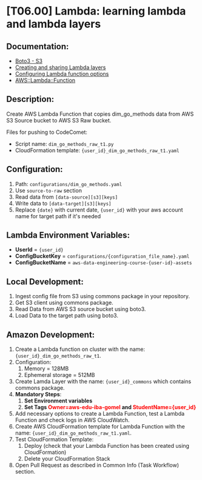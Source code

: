 # [T06.00] Lambda: learning lambda and lambda layers

## Documentation:

- [Boto3 - S3](https://boto3.amazonaws.com/v1/documentation/api/latest/reference/services/s3.html)
- [Creating and sharing Lambda layers](https://docs.aws.amazon.com/lambda/latest/dg/configuration-layers.html)
- [Configuring Lambda function options](https://docs.aws.amazon.com/lambda/latest/dg/configuration-function-common.html)
- [AWS::Lambda::Function](https://docs.aws.amazon.com/AWSCloudFormation/latest/UserGuide/aws-resource-lambda-function.html)

## Description:

Create AWS Lambda Function that copies dim_go_methods data from AWS S3 Source bucket to AWS S3 Raw bucket.

Files for pushing to CodeComet:

- Script name: `dim_go_methods_raw_t1.py`
- CloudFormation template: `{user_id}_dim_go_methods_raw_t1.yaml`

## Configuration:

1. Path: `configurations/dim_go_methods.yaml`
2. Use `source-to-raw` section
3. Read data from `[data-source][s3][keys]`
4. Write data to `[data-target][s3][keys]`
5. Replace `{date}` with current date, `{user_id}` with your aws account name for target path if it's needed

## Lambda Environment Variables:

- **UserId** = `{user_id}`
- **ConfigBucketKey** = `configurations/{configuration_file_name}.yaml`
- **ConfigBucketName** = `aws-data-engineering-course-{user-id}-assets`

## Local Development:

1. Ingest config file from S3 using commons package in your repository.
2. Get S3 client using commons package.
3. Read Data from AWS S3 source bucket using boto3.
4. Load Data to the target path using boto3.

## Amazon Development:

1. Create a Lambda function on cluster with the name: `{user_id}_dim_go_methods_raw_t1`.
2. Configuration:
   1. Memory = 128MB
   2. Ephemeral storage = 512MB
3. Create Lamda Layer with the name: `{user_id}_commons` which contains commons package.
4. **Mandatory Steps**:
   1. **Set Environment variables**
   2. **Set Tags <span style="color:red;">Owner=aws-edu-iba-gomel</span> and <span style="color:red;">StudentName={user_id}</span>**
5. Add necessary options to create a Lambda Function, test a Lambda Function and check logs in AWS CloudWatch.
6. Create AWS CloudFormation template for Lambda Function with the name: `{user_id}_dim_go_methods_raw_t1.yaml`.
7. Test CloudFormation Template:
   1. Deploy (check that your Lambda Function has been created using CloudFormation)
   2. Delete your CloudFormation Stack
8. Open Pull Request as described in Common Info (Task Workflow) section.




